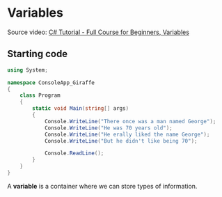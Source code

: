 # Variables

Source video: [C# Tutorial - Full Course for Beginners, Variables](https://youtu.be/GhQdlIFylQ8?t=1044)

## Starting code

```cs
using System;

namespace ConsoleApp_Giraffe
{
    class Program
    {
        static void Main(string[] args)
        {
            Console.WriteLine("There once was a man named George");
            Console.WriteLine("He was 70 years old");
            Console.WriteLine("He erally liked the name George");
            Console.WriteLine("But he didn't like being 70");

            Console.ReadLine();
        }
    }
}
```
A **variable** is a container where we can store types of information.


